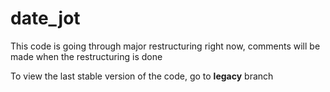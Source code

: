 # date_jot

This code is going through major restructuring right now, comments will be made when the restructuring is done

To view the last stable version of the code, go to **legacy** branch
